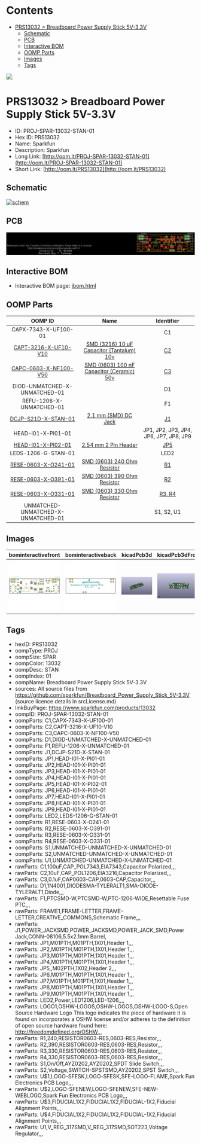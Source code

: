 



Contents
========

* [PRS13032 > Breadboard Power Supply Stick 5V-3.3V](#prs13032--breadboard-power-supply-stick-5v-33v)
	* [Schematic](#schematic)
	* [PCB](#pcb)
	* [Interactive BOM](#interactive-bom)
	* [OOMP Parts](#oomp-parts)
	* [Images](#images)
	* [Tags](#tags)
  
![][im]
# PRS13032 > Breadboard Power Supply Stick 5V-3.3V

- ID: PROJ-SPAR-13032-STAN-01
- Hex ID: PRS13032
- Name: Sparkfun
- Description: Sparkfun
- Long Link: [http://oom.lt/PROJ-SPAR-13032-STAN-01](http://oom.lt/PROJ-SPAR-13032-STAN-01)
- Short Link: [http://oom.lt/PRS13032](http://oom.lt/PRS13032)

## Schematic
  
[![schem](eagleSchemImage.png)](eagleSchemImage.png)
## PCB
  
[![pcb](eagleImage.png)](eagleImage.png)
## Interactive BOM

- Interactive BOM page: [ibom.html](https://htmlpreview.github.io/?https://github.com/oomlout/oomlout_OOMP_projects/blob/main/PROJ-SPAR-13032-STAN-01/kicad/bom/ibom.html)

## OOMP Parts
  

|OOMP ID|Name|Identifier|
| :---: | :---: | :---: |
|CAPX-7343-X-UF100-01||C1|
|[CAPT-3216-X-UF10-V10](https://github.com/oomlout/oomlout_OOMP_parts/tree/main/CAPT-3216-X-UF10-V10/)|[SMD (3216) 10 uF Capacitor (Tantalum) 10v](https://github.com/oomlout/oomlout_OOMP_parts/tree/main/CAPT-3216-X-UF10-V10/)|[C2](https://github.com/oomlout/oomlout_OOMP_parts/tree/main/CAPT-3216-X-UF10-V10/)|
|[CAPC-0603-X-NF100-V50](https://github.com/oomlout/oomlout_OOMP_parts/tree/main/CAPC-0603-X-NF100-V50/)|[SMD (0603) 100 nF Capacitor (Ceramic) 50v](https://github.com/oomlout/oomlout_OOMP_parts/tree/main/CAPC-0603-X-NF100-V50/)|[C3](https://github.com/oomlout/oomlout_OOMP_parts/tree/main/CAPC-0603-X-NF100-V50/)|
|DIOD-UNMATCHED-X-UNMATCHED-01||D1|
|REFU-1206-X-UNMATCHED-01||F1|
|[DCJP-S21D-X-STAN-01](https://github.com/oomlout/oomlout_OOMP_parts/tree/main/DCJP-S21D-X-STAN-01/)|[2.1 mm (SMD) DC Jack](https://github.com/oomlout/oomlout_OOMP_parts/tree/main/DCJP-S21D-X-STAN-01/)|[J1](https://github.com/oomlout/oomlout_OOMP_parts/tree/main/DCJP-S21D-X-STAN-01/)|
|HEAD-I01-X-PI01-01||JP1, JP2, JP3, JP4, JP6, JP7, JP8, JP9|
|[HEAD-I01-X-PI02-01](https://github.com/oomlout/oomlout_OOMP_parts/tree/main/HEAD-I01-X-PI02-01/)|[2.54 mm 2 Pin Header](https://github.com/oomlout/oomlout_OOMP_parts/tree/main/HEAD-I01-X-PI02-01/)|[JP5](https://github.com/oomlout/oomlout_OOMP_parts/tree/main/HEAD-I01-X-PI02-01/)|
|LEDS-1206-G-STAN-01||LED2|
|[RESE-0603-X-O241-01](https://github.com/oomlout/oomlout_OOMP_parts/tree/main/RESE-0603-X-O241-01/)|[SMD (0603) 240 Ohm Resistor](https://github.com/oomlout/oomlout_OOMP_parts/tree/main/RESE-0603-X-O241-01/)|[R1](https://github.com/oomlout/oomlout_OOMP_parts/tree/main/RESE-0603-X-O241-01/)|
|[RESE-0603-X-O391-01](https://github.com/oomlout/oomlout_OOMP_parts/tree/main/RESE-0603-X-O391-01/)|[SMD (0603) 390 Ohm Resistor](https://github.com/oomlout/oomlout_OOMP_parts/tree/main/RESE-0603-X-O391-01/)|[R2](https://github.com/oomlout/oomlout_OOMP_parts/tree/main/RESE-0603-X-O391-01/)|
|[RESE-0603-X-O331-01](https://github.com/oomlout/oomlout_OOMP_parts/tree/main/RESE-0603-X-O331-01/)|[SMD (0603) 330 Ohm Resistor](https://github.com/oomlout/oomlout_OOMP_parts/tree/main/RESE-0603-X-O331-01/)|[R3, R4](https://github.com/oomlout/oomlout_OOMP_parts/tree/main/RESE-0603-X-O331-01/)|
|UNMATCHED-UNMATCHED-X-UNMATCHED-01||S1, S2, U1|

## Images
  
  

|bominteractivefront|bominteractiveback|kicadPcb3d|kicadPcb3dFront|kicadPcb3dBack|eagleImage|eagleSchemImage|pcbdraw|pcbdrawback|
| :---: | :---: | :---: | :---: | :---: | :---: | :---: | :---: | :---: |
|[![bominteractivefront](bomFront_140.png)](bomFront.png)|[![bominteractiveback](bomBack_140.png)](bomBack.png)|[![kicadPcb3d](kicadPcb3d_140.png)](kicadPcb3d.png)|[![kicadPcb3dFront](kicadPcb3dFront_140.png)](kicadPcb3dFront.png)|[![kicadPcb3dBack](kicadPcb3dBack_140.png)](kicadPcb3dBack.png)|[![eagleImage](eagleImage_140.png)](eagleImage.png)|[![eagleSchemImage](eagleSchemImage_140.png)](eagleSchemImage.png)|[![pcbdraw](pcbdraw_140.png)](pcbdraw.png)|[![pcbdrawback](pcbdrawBack_140.png)](pcbdrawBack.png)|

## Tags

- hexID: PRS13032
- oompType: PROJ
- oompSize: SPAR
- oompColor: 13032
- oompDesc: STAN
- oompIndex: 01
- oompName: Breadboard Power Supply Stick 5V-3.3V
- sources: All source files from https://github.com/sparkfun/Breadboard_Power_Supply_Stick_5V-3.3V (source licence details in srcLicense.md)
- linkBuyPage: https://www.sparkfun.com/products/13032
- oompID: PROJ-SPAR-13032-STAN-01
- oompParts: C1,CAPX-7343-X-UF100-01
- oompParts: C2,CAPT-3216-X-UF10-V10
- oompParts: C3,CAPC-0603-X-NF100-V50
- oompParts: D1,DIOD-UNMATCHED-X-UNMATCHED-01
- oompParts: F1,REFU-1206-X-UNMATCHED-01
- oompParts: J1,DCJP-S21D-X-STAN-01
- oompParts: JP1,HEAD-I01-X-PI01-01
- oompParts: JP2,HEAD-I01-X-PI01-01
- oompParts: JP3,HEAD-I01-X-PI01-01
- oompParts: JP4,HEAD-I01-X-PI01-01
- oompParts: JP5,HEAD-I01-X-PI02-01
- oompParts: JP6,HEAD-I01-X-PI01-01
- oompParts: JP7,HEAD-I01-X-PI01-01
- oompParts: JP8,HEAD-I01-X-PI01-01
- oompParts: JP9,HEAD-I01-X-PI01-01
- oompParts: LED2,LEDS-1206-G-STAN-01
- oompParts: R1,RESE-0603-X-O241-01
- oompParts: R2,RESE-0603-X-O391-01
- oompParts: R3,RESE-0603-X-O331-01
- oompParts: R4,RESE-0603-X-O331-01
- oompParts: S1,UNMATCHED-UNMATCHED-X-UNMATCHED-01
- oompParts: S2,UNMATCHED-UNMATCHED-X-UNMATCHED-01
- oompParts: U1,UNMATCHED-UNMATCHED-X-UNMATCHED-01
- rawParts: C1,100uF,CAP_POL7343,EIA7343,Capacitor Polarized,,,
- rawParts: C2,10uF,CAP_POL1206,EIA3216,Capacitor Polarized,,,
- rawParts: C3,0.1uF,CAP0603-CAP,0603-CAP,Capacitor,,,
- rawParts: D1,1N4001,DIODESMA-TYLERALT1,SMA-DIODE-TYLERALT1,Diode,,,
- rawParts: F1,PTCSMD-W,PTCSMD-W,PTC-1206-WIDE,Resettable Fuse PTC,,,
- rawParts: FRAME1,FRAME-LETTER,FRAME-LETTER,CREATIVE_COMMONS,Schematic Frame,,,
- rawParts: J1,POWER_JACKSMD,POWER_JACKSMD,POWER_JACK_SMD,Power Jack,CONN-08106,5.5x2.1mm Barrel,
- rawParts: JP1,M01PTH,M01PTH,1X01,Header 1,,,
- rawParts: JP2,M01PTH,M01PTH,1X01,Header 1,,,
- rawParts: JP3,M01PTH,M01PTH,1X01,Header 1,,,
- rawParts: JP4,M01PTH,M01PTH,1X01,Header 1,,,
- rawParts: JP5,,M02PTH,1X02,Header 2,,,
- rawParts: JP6,M01PTH,M01PTH,1X01,Header 1,,,
- rawParts: JP7,M01PTH,M01PTH,1X01,Header 1,,,
- rawParts: JP8,M01PTH,M01PTH,1X01,Header 1,,,
- rawParts: JP9,M01PTH,M01PTH,1X01,Header 1,,,
- rawParts: LED2,Power,LED1206,LED-1206,,,,
- rawParts: LOGO1,OSHW-LOGOS,OSHW-LOGOS,OSHW-LOGO-S,Open Source Hardware Logo This logo indicates the piece of hardware it is found on incorporates a OSHW license and/or adheres to the definition of open source hardware found here: http://freedomdefined.org/OSHW,,,
- rawParts: R1,240,RESISTOR0603-RES,0603-RES,Resistor,,,
- rawParts: R2,390,RESISTOR0603-RES,0603-RES,Resistor,,,
- rawParts: R3,330,RESISTOR0603-RES,0603-RES,Resistor,,,
- rawParts: R4,330,RESISTOR0603-RES,0603-RES,Resistor,,,
- rawParts: S1,On/Off,AYZ0202,AYZ0202,SPDT Slide Switch,,,
- rawParts: S2,Voltage,SWITCH-SPSTSMD,AYZ0202,SPST Switch,,,
- rawParts: U$1,LOGO-SFESK,LOGO-SFESK,SFE-LOGO-FLAME,Spark Fun Electronics PCB Logo,,,
- rawParts: U$2,LOGO-SFENEW,LOGO-SFENEW,SFE-NEW-WEBLOGO,Spark Fun Electronics PCB Logo,,,
- rawParts: U$3,FIDUCIAL1X2,FIDUCIAL1X2,FIDUCIAL-1X2,Fiducial Alignment Points,,,
- rawParts: U$4,FIDUCIAL1X2,FIDUCIAL1X2,FIDUCIAL-1X2,Fiducial Alignment Points,,,
- rawParts: U1,V_REG_317SMD,V_REG_317SMD,SOT223,Voltage Regulator,,,



[im]: kicadPcb3d_450.png
